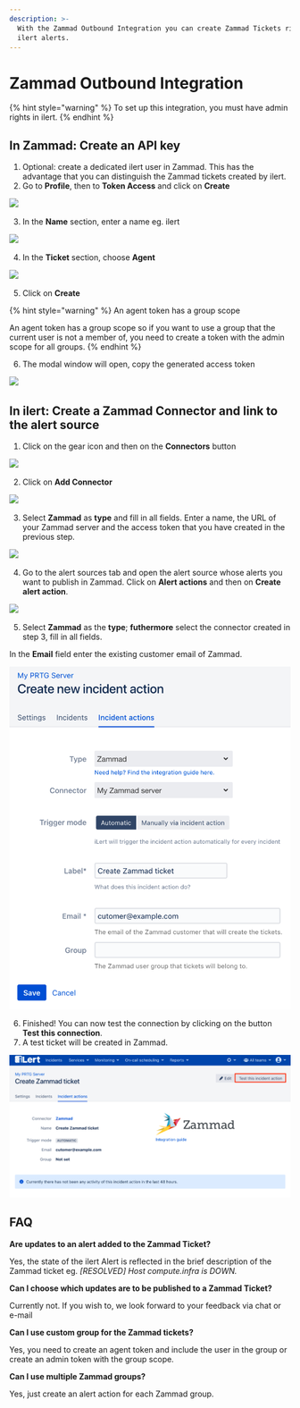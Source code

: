 ```yaml
---
description: >-
  With the Zammad Outbound Integration you can create Zammad Tickets right from
  ilert alerts.
---
```


# Zammad Outbound Integration

{% hint style="warning" %}
To set up this integration, you must have admin rights in ilert.
{% endhint %}

## In Zammad: Create an API key <a href="#in-topdesk" id="in-topdesk"></a>

1. Optional: create a dedicated ilert user in Zammad. This has the advantage that you can distinguish the Zammad tickets created by ilert.
2. Go to **Profile**, then to **Token Access** and click on **Create**

![](../../.gitbook/assets/Screenshot\_07\_02\_21\_\_13\_32.png)

3. In the **Name** section, enter a name eg. ilert

![](../../.gitbook/assets/Screenshot\_07\_02\_21\_\_13\_33.png)

4. In the **Ticket** section, choose **Agent**

![](../../.gitbook/assets/Screenshot\_07\_02\_21\_\_13\_34.png)

5. Click on **Create**

{% hint style="warning" %}
An agent token has a group scope

An agent token has a group scope so if you want to use a group that the current user is not a member of, you need to create a token with the admin scope for all groups.
{% endhint %}

6. The modal window will open, copy the generated access token

![](../../.gitbook/assets/Screenshot\_07\_02\_21\_\_13\_36.png)

## In ilert: Create a Zammad Connector and link to the alert source <a href="#in-ilert" id="in-ilert"></a>

1. Click on the gear icon and then on the **Connectors** button

![](<../../.gitbook/assets/go\_to\_connectors (4).png>)

2. Click on **Add Connector**

![](<../../.gitbook/assets/create\_connector\_button (2).png>)

3. Select **Zammad** as **type** and fill in all fields. Enter a name, the URL of your Zammad server and the access token that you have created in the previous step.

![](../../.gitbook/assets/Screenshot\_07\_02\_21\_\_13\_39.png)

4. Go to the alert sources tab and open the alert source whose alerts you want to publish in Zammad. Click on **Alert actions** and then on **Create alert action**.

![](<../../.gitbook/assets/new\_incident\_action (12) (9).png>)

5. Select **Zammad** as the **type**; **futhermore** select the connector created in step 3, fill in all fields.

In the **Email** field enter the existing customer email of Zammad.

![](<../../.gitbook/assets/iLert (74).png>)

6. Finished! You can now test the connection by clicking on the button **Test this connection**.
7. A test ticket will be created in Zammad.

![](<../../.gitbook/assets/iLert (75).png>)

## FAQ <a href="#faq" id="faq"></a>

**Are updates to an alert added to the Zammad Ticket?**

Yes, the state of the ilert Alert is reflected in the brief description of the Zammad ticket eg. _\[RESOLVED] Host compute.infra is DOWN._

**Can I choose which updates are to be published to a Zammad Ticket?**

Currently not. If you wish to, we look forward to your feedback via chat or e-mail

**Can I use custom group for the Zammad tickets?**

Yes, you need to create an agent token and include the user in the group or create an admin token with the group scope.

**Can I use multiple Zammad groups?**

Yes, just create an alert action for each Zammad group.

